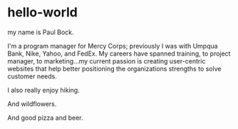 # hello-world

my name is Paul Bock.  

I'm a program manager for Mercy Corps; previously I was with Umpqua Bank, Nike, Yahoo, and FedEx.  My careers have spanned training, to project manager, to marketing...my current passion is creating user-centric websites that help better positioning the organizations strengths to solve customer needs.  

I also really enjoy hiking.  

And wildflowers.  

And good pizza and beer.
